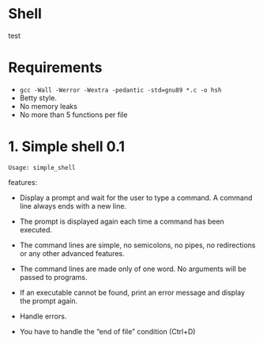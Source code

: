 # Shell

test
# Requirements
-  `gcc -Wall -Werror -Wextra -pedantic -std=gnu89 *.c -o hsh`
- Betty style.
- No memory leaks
- No more than 5 functions per file

#  1. Simple shell 0.1 

    Usage: simple_shell

features:

- Display a prompt and wait for the user to type a command. A command line always ends with a new line.

- The prompt is displayed again each time a command has been executed.
- The command lines are simple, no semicolons, no pipes, no redirections or any other advanced features.
- The command lines are made only of one word. No arguments will be passed to programs.
- If an executable cannot be found, print an error message and display the prompt again.
- Handle errors.
- You have to handle the “end of file” condition (Ctrl+D)
